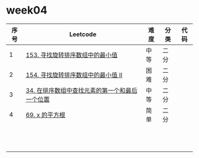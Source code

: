 # week04

| 序号 | Leetcode                                                     | 难度 | 分类 | 代码 |
| ---- | ------------------------------------------------------------ | ---- | ---- | ---- |
| 1    | [153. 寻找旋转排序数组中的最小值](https://leetcode-cn.com/problems/find-minimum-in-rotated-sorted-array/) | 中等 | 二分 |      |
| 2    | [154. 寻找旋转排序数组中的最小值 II](https://leetcode-cn.com/problems/find-minimum-in-rotated-sorted-array-ii/) | 困难 | 二分 |      |
| 3    | [34. 在排序数组中查找元素的第一个和最后一个位置](https://leetcode-cn.com/problems/find-first-and-last-position-of-element-in-sorted-array/) | 中等 | 二分 |      |
| 4    | [69. x 的平方根 ](https://leetcode-cn.com/problems/sqrtx/)   | 简单 | 二分 |      |
|      |                                                              |      |      |      |
|      |                                                              |      |      |      |
|      |                                                              |      |      |      |
|      |                                                              |      |      |      |
|      |                                                              |      |      |      |
|      |                                                              |      |      |      |
|      |                                                              |      |      |      |
|      |                                                              |      |      |      |
|      |                                                              |      |      |      |
|      |                                                              |      |      |      |
|      |                                                              |      |      |      |
|      |                                                              |      |      |      |